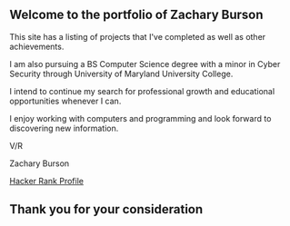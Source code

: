 ## Welcome to the portfolio of Zachary Burson

This site has a listing of projects that I've completed as well as other achievements.

I am also pursuing a BS Computer Science degree with a minor in Cyber Security through University of Maryland University College.

I intend to continue my search for professional growth and educational opportunities whenever I can.

I enjoy working with computers and programming and look forward to discovering new information.

V/R

Zachary Burson


[Hacker Rank Profile](https://www.hackerrank.com/zchbrsn)

## Thank you for your consideration
